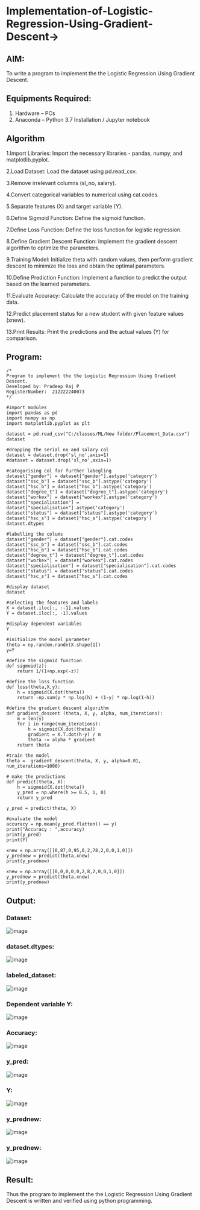 
# Implementation-of-Logistic-Regression-Using-Gradient-Descent->
## AIM:
To write a program to implement the the Logistic Regression Using Gradient Descent.

## Equipments Required:
1. Hardware – PCs
2. Anaconda – Python 3.7 Installation / Jupyter notebook

## Algorithm
1.Import Libraries: Import the necessary libraries - pandas, numpy, and matplotlib.pyplot.

2.Load Dataset: Load the dataset using pd.read_csv.

3.Remove irrelevant columns (sl_no, salary).

4.Convert categorical variables to numerical using cat.codes.

5.Separate features (X) and target variable (Y).

6.Define Sigmoid Function: Define the sigmoid function.

7.Define Loss Function: Define the loss function for logistic regression.

8.Define Gradient Descent Function: Implement the gradient descent algorithm to optimize the parameters.

9.Training Model: Initialize theta with random values, then perform gradient descent to minimize the loss and obtain the optimal parameters.

10.Define Prediction Function: Implement a function to predict the output based on the learned parameters.

11.Evaluate Accuracy: Calculate the accuracy of the model on the training data.

12.Predict placement status for a new student with given feature values (xnew).

13.Print Results: Print the predictions and the actual values (Y) for comparison.
 

## Program:
```
/*
Program to implement the the Logistic Regression Using Gradient Descent.
Developed by: Pradeep Raj P
RegisterNumber:  212222240073
*/
```
```
#import modules
import pandas as pd
import numpy as np
import matplotlib.pyplot as plt

dataset = pd.read_csv("C:/classes/ML/New folder/Placement_Data.csv")
dataset

#dropping the serial no and salary col
dataset = dataset.drop('sl_no',axis=1)
#dataset = dataset.drop('sl_no',axis=1)

#catogorising col for further labegling
dataset["gender"] = dataset["gender"].astype('category')
dataset["ssc_b"] = dataset["ssc_b"].astype('category')
dataset["hsc_b"] = dataset["hsc_b"].astype('category')
dataset["degree_t"] = dataset["degree_t"].astype('category')
dataset["workex"] = dataset["workex"].astype('category')
dataset["specialisation"] = dataset["specialisation"].astype('category')
dataset["status"] = dataset["status"].astype('category')
dataset["hsc_s"] = dataset["hsc_s"].astype('category')
dataset.dtypes

#labelling the colums
dataset["gender"] = dataset["gender"].cat.codes
dataset["ssc_b"] = dataset["ssc_b"].cat.codes
dataset["hsc_b"] = dataset["hsc_b"].cat.codes
dataset["degree_t"] = dataset["degree_t"].cat.codes
dataset["workex"] = dataset["workex"].cat.codes
dataset["specialisation"] = dataset["specialisation"].cat.codes
dataset["status"] = dataset["status"].cat.codes
dataset["hsc_s"] = dataset["hsc_s"].cat.codes

#display dataset
dataset

#selecting the features and labels
X = dataset.iloc[:, :-1].values
Y = dataset.iloc[:, -1].values

#display dependent variables
Y

#initialize the model parameter
theta = np.random.randn(X.shape[1])
y=Y

#define the sigmoid function 
def sigmoid(z):
    return 1/(1+np.exp(-z))

#define the loss function 
def loss(theta,X,y):
    h = sigmoid(X.dot(theta))
    return -np.sum(y * np.log(h) + (1-y) * np.log(1-h))

#define the gradient descent algorithm
def gradient_descent (theta, X, y, alpha, num_iterations):
    m = len(y)
    for i in range(num_iterations):
        h = sigmoid(X.dot(theta))
        gradient = X.T.dot(h-y) / m
        theta -= alpha * gradient
    return theta

#train the model
theta =  gradient_descent(theta, X, y, alpha=0.01, num_iterations=1000)

# make the predictions
def predict(theta, X): 
    h = sigmoid(X.dot(theta))
    y_pred = np.where(h >= 0.5, 1, 0)
    return y_pred

y_pred = predict(theta, X)

#evaluate the model
accuracy = np.mean(y_pred.flatten() == y)
print("Accuracy : ",accuracy)
print(y_pred)
print(Y)

xnew = np.array([[0,87,0,95,0,2,78,2,0,0,1,0]])
y_prednew = predict(theta,xnew)
print(y_prednew)

xnew = np.array([[0,0,0,0,0,2,8,2,0,0,1,0]])
y_prednew = predict(theta,xnew)
print(y_prednew)

```

## Output:

### Dataset:
![image](https://github.com/Ashwinkumar-03/-Implementation-of-Logistic-Regression-Using-Gradient-Descent/assets/118663725/669d8f53-69de-4b43-be44-994d10eb6f34)

### dataset.dtypes:
![image](https://github.com/Ashwinkumar-03/-Implementation-of-Logistic-Regression-Using-Gradient-Descent/assets/118663725/ebb56075-ffb6-43f7-ba14-7d46c180d855)

### labeled_dataset:
![image](https://github.com/Ashwinkumar-03/-Implementation-of-Logistic-Regression-Using-Gradient-Descent/assets/118663725/914e5f32-a0b7-43be-a6ea-42bcd2585405)

### Dependent variable Y:
![image](https://github.com/Ashwinkumar-03/-Implementation-of-Logistic-Regression-Using-Gradient-Descent/assets/118663725/52dff80f-9d16-4ea1-be8c-3734c0a1ac7a)

### Accuracy:
![image](https://github.com/Ashwinkumar-03/-Implementation-of-Logistic-Regression-Using-Gradient-Descent/assets/118663725/498236c3-b821-45b6-9cea-bb1f41201deb)

### y_pred:
![image](https://github.com/Ashwinkumar-03/-Implementation-of-Logistic-Regression-Using-Gradient-Descent/assets/118663725/1f576f39-94c0-4d2f-be21-2ea240844bd0)

### Y:
![image](https://github.com/Ashwinkumar-03/-Implementation-of-Logistic-Regression-Using-Gradient-Descent/assets/118663725/4de6cec9-da00-49a4-81d4-b75cf8e33986)

### y_prednew:
![image](https://github.com/Ashwinkumar-03/-Implementation-of-Logistic-Regression-Using-Gradient-Descent/assets/118663725/4159993b-852d-4ef6-952e-65ebc922b8e2)

### y_prednew:
![image](https://github.com/Ashwinkumar-03/-Implementation-of-Logistic-Regression-Using-Gradient-Descent/assets/118663725/8a496525-9f30-468e-bc9b-83c68e3d7bd6)

## Result:
Thus the program to implement the the Logistic Regression Using Gradient Descent is written and verified using python programming.

